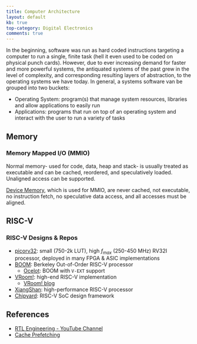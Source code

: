 ```yaml
---
title: Computer Architecture
layout: default
kb: true
top-category: Digital Electronics
comments: true
---
```


In the beginning, software was run as hard coded instructions targeting a computer to run a single, finite task (hell it even used to be coded on physical punch cards). However, due to ever increasing demand for faster and more powerful systems, the antiquated systems of the past grew in the level of complexity, and corresponding resulting layers of abstraction, to the operating systems we have today. In general, a systems software van be grouped into two buckets:
* Operating System: program(s) that manage system resources, libraries and allow applications to easily run
* Applications: programs that run on top of an operating system and interact with the user to run a variety of tasks


## Memory

### Memory Mapped I/O (MMIO)

Normal memory- used for code, data, heap and stack- is usually treated as executable and can be cached, reordered, and speculatively loaded. Unaligned access can be supported.

[Device Memory](https://developer.arm.com/documentation/ka004708/latest), which is used for MMIO, are never cached, not executable, no instruction fetch, no speculative data access, and all accesses must be aligned.


## RISC-V

### RISC-V Designs & Repos

* [picorv32](https://github.com/YosysHQ/picorv32): small (750-2k LUT), high $f_{max}$ (250-450 MHz) RV32I processor, deployed in many FPGA & ASIC implementations
* [BOOM](https://github.com/riscv-boom/riscv-boom): Berkeley Out-of-Order RISC-V processor
  * [Ocelot](https://github.com/tenstorrent/riscv-ocelot): BOOM with `V-EXT` support
* [VRoom!](https://github.com/MoonbaseOtago/vroom): high-end RISC-V implementation
  * [VRoom! blog](https://moonbaseotago.github.io/)
* [XiangShan](https://github.com/OpenXiangShan/XiangShan): high-performance RISC-V processor
* [Chipyard](https://github.com/ucb-bar/chipyard): RISC-V SoC design framework

## References

* [RTL Engineering - YouTube Channel](https://www.youtube.com/c/RTLEngineering)
* [Cache Prefetching](https://en.wikipedia.org/wiki/Cache_prefetching)

